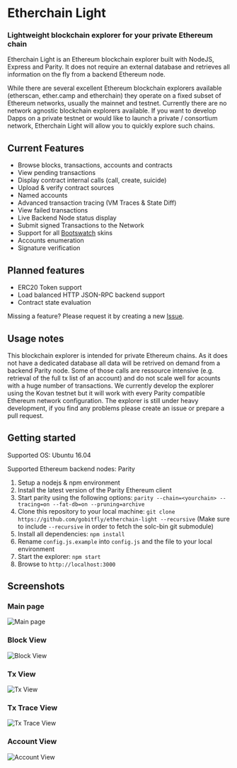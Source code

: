# Etherchain Light
### Lightweight blockchain explorer for your private Ethereum chain

Etherchain Light is an Ethereum blockchain explorer built with NodeJS, Express and Parity. It does not require an external database and retrieves all information on the fly from a backend Ethereum node.

While there are several excellent Ethereum blockchain explorers available (etherscan, ether.camp and etherchain) they operate on a fixed subset of Ethereum networks, usually the mainnet and testnet. Currently there are no network agnostic blockchain explorers available. If you want to develop Dapps on a private testnet or would like to launch a private / consortium network, Etherchain Light will allow you to quickly explore such chains.

## Current Features
* Browse blocks, transactions, accounts and contracts
* View pending transactions
* Display contract internal calls (call, create, suicide)
* Upload & verify contract sources
* Named accounts
* Advanced transaction tracing (VM Traces & State Diff)
* View failed transactions
* Live Backend Node status display
* Submit signed Transactions to the Network
* Support for all [Bootswatch](https://bootswatch.com/) skins
* Accounts enumeration
* Signature verification

## Planned features
* ERC20 Token support
* Load balanced HTTP JSON-RPC backend support
* Contract state evaluation

Missing a feature? Please request it by creating a new [Issue](https://github.com/gobitfly/etherchain-light/issues).

## Usage notes
This blockchain explorer is intended for private Ethereum chains. As it does not have a dedicated database all data will be retrived on demand from a backend Parity node. Some of those calls are ressource intensive (e.g. retrieval of the full tx list of an account) and do not scale well for acounts with a huge number of transactions. We currently develop the explorer using the Kovan testnet but it will work with every Parity compatible Ethereum network configuration. The explorer is still under heavy development, if you find any problems please create an issue or prepare a pull request.

## Getting started

Supported OS: Ubuntu 16.04

Supported Ethereum backend nodes: Parity

1. Setup a nodejs & npm environment
2. Install the latest version of the Parity Ethereum client
3. Start parity using the following options: `parity --chain=<yourchain> --tracing=on --fat-db=on --pruning=archive`
4. Clone this repository to your local machine: `git clone https://github.com/gobitfly/etherchain-light --recursive` (Make sure to include `--recursive` in order to fetch the solc-bin git submodule)
5. Install all dependencies: `npm install`
6. Rename `config.js.example` into `config.js` and the file to your local environment
7. Start the explorer: `npm start`
8. Browse to `http://localhost:3000`

## Screenshots
### Main page
![Main page](http://i.imgur.com/gl15FJS.png "Main page")
### Block View
![Block View](http://i.imgur.com/fQjkyiX.png "Block View")
### Tx View
![Tx View](http://i.imgur.com/sysfrcf.png "Tx View")
### Tx Trace View
![Tx Trace View](http://i.imgur.com/44qSIM4.png "Tx Trace View")
### Account View
![Account View](http://i.imgur.com/ynOha7F.png "Account View")